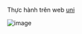Thực hành trên web [uni](http://uni-1.com.hk/about_en.php?id=2)

![image](https://github.com/user-attachments/assets/e10c6621-20d6-4abc-ac91-0db2bd9c9b37)

